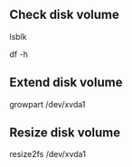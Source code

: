 ## Check disk volume
lsblk

df -h

## Extend disk volume
growpart /dev/xvda1

## Resize disk volume
resize2fs /dev/xvda1
